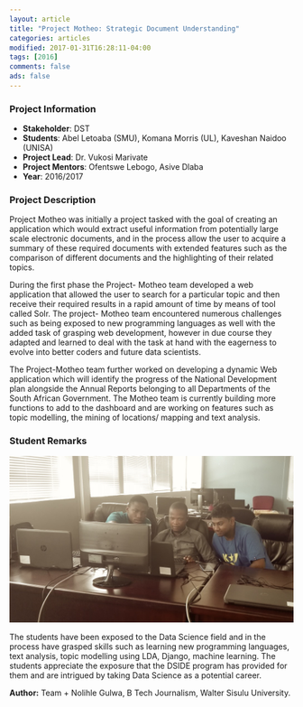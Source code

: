 ```yaml
---
layout: article
title: "Project Motheo: Strategic Document Understanding"
categories: articles
modified: 2017-01-31T16:28:11-04:00
tags: [2016]
comments: false
ads: false
---
```



### Project Information

* **Stakeholder**: DST
* **Students**: Abel Letoaba (SMU), Komana Morris (UL), Kaveshan Naidoo (UNISA)
* **Project Lead**: Dr. Vukosi Marivate
* **Project Mentors**: Ofentswe Lebogo, Asive Dlaba
* **Year**: 2016/2017

### Project Description

Project Motheo was initially a project tasked with the goal of creating an application which would extract useful information from potentially large scale electronic documents, and in the process allow the user to acquire a summary of these required documents with extended features such as the comparison of different documents and the highlighting of their related topics.

During the first phase the Project- Motheo team developed a web application that allowed the user to search for a particular topic and then receive their required results in a rapid amount of time by means of tool called Solr. The project- Motheo team encountered numerous challenges such as being exposed to new programming languages as well with the added task of grasping web development, however in due course they adapted and learned to deal with the task at hand with the eagerness to evolve into better coders and future data scientists.

The Project-Motheo team further worked on developing a dynamic Web application which will identify the progress of the National Development plan alongside the Annual Reports belonging to all Departments of the South African Government. The Motheo team is currently building more functions to  add to the dashboard and are working on features such as topic modelling, the mining of locations/ mapping and text analysis.

### Student Remarks

![Team](/images/project-motheo-team.jpg)

The students have been exposed to the Data Science field and in the process have grasped skills such as learning new programming languages, text analysis, topic modelling using LDA, Django, machine learning. The students appreciate the exposure that the DSIDE program has  provided for them and are intrigued by taking Data Science as a potential career.


**Author:** Team + Nolihle Gulwa, B Tech Journalism, Walter Sisulu University.
